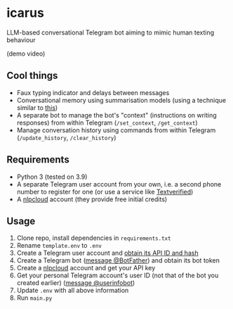 # icarus

LLM-based conversational Telegram bot aiming to mimic human texting behaviour

(demo video)

## Cool things

- Faux typing indicator and delays between messages
- Conversational memory using summarisation models (using a technique similar to [this](https://www.pinecone.io/learn/series/langchain/langchain-conversational-memory/))
- A separate bot to manage the bot's "context" (instructions on writing responses) from within Telegram (`/set_context`, `/get_context`)
- Manage conversation history using commands from within Telegram (`/update_history`, `/clear_history`)

## Requirements

- Python 3 (tested on 3.9)
- A separate Telegram user account from your own, i.e. a second phone number to register for one (or use a service like [Textverified](https://www.textverified.com/))
- A [nlpcloud](https://nlpcloud.com/) account (they provide free initial credits)

## Usage

1. Clone repo, install dependencies in `requirements.txt`
2. Rename `template.env` to `.env`
3. Create a Telegram user account and [obtain its API ID and hash](https://docs.telethon.dev/en/stable/basic/signing-in.html)
4. Create a Telegram bot ([message @BotFather](https://t.me/botfather)) and obtain its bot token
5. Create a [nlpcloud](https://nlpcloud.com/) account and get your API key
6. Get your personal Telegram account's user ID (not that of the bot you created earlier) ([message @userinfobot](https://t.me/userinfobot))
7. Update `.env` with all above information
8. Run `main.py`
